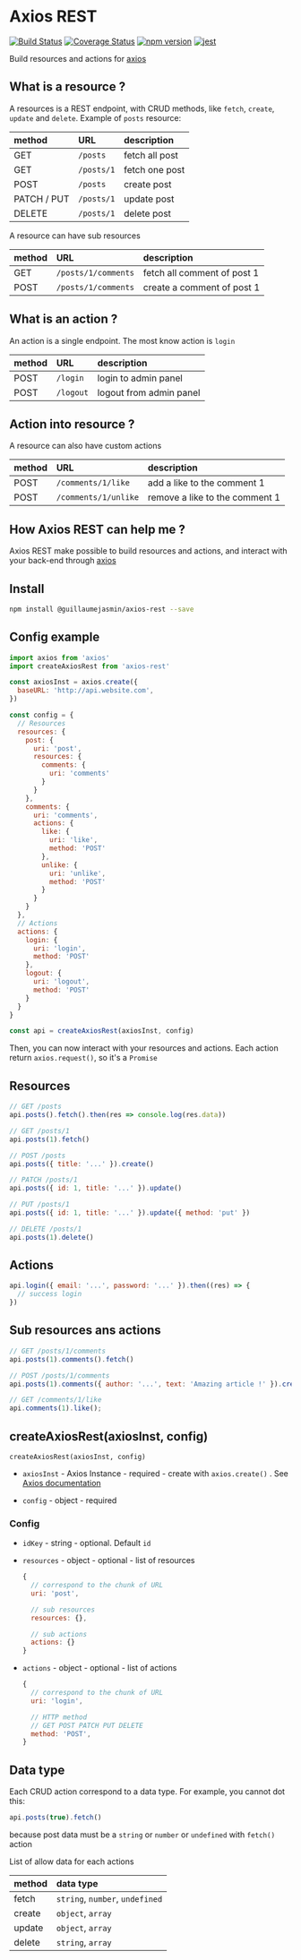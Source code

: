 # Axios REST

[![Build Status](https://travis-ci.org/GuillaumeJasmin/axios-rest.svg?branch=master)](https://travis-ci.org/GuillaumeJasmin/axios-rest)
[![Coverage Status](https://coveralls.io/repos/github/GuillaumeJasmin/axios-rest/badge.svg?branch=master)](https://coveralls.io/github/GuillaumeJasmin/axios-rest?branch=master)
[![npm version](https://img.shields.io/npm/v/@guillaumejasmin/axios-rest.svg)](https://www.npmjs.com/package/@guillaumejasmin/axios-rest)
[![jest](https://facebook.github.io/jest/img/jest-badge.svg)](https://github.com/facebook/jest)

Build resources and actions for [axios](https://github.com/axios/axios)

## What is a resource ?

A resources is a REST endpoint, with CRUD methods, like `fetch`, `create`, `update` and `delete`.
Example of `posts` resource:
<!-- ```
GET /posts
GET /posts/1
POST /posts
UPDATE /posts/1
DELETE /posts/1
``` -->

| method | URL | description |
|:-------|:------|:------|
|GET| `/posts` |fetch all post|
|GET| `/posts/1` |fetch one post|
|POST| `/posts` |create post| 
|PATCH / PUT| `/posts/1` |update post| 
|DELETE| `/posts/1` |delete post|


A resource can have sub resources

<!-- ```
GET /posts/1/comments
POST /posts/1/comments
``` -->

| method | URL | description |
|:-------|:------|:------|
|GET| `/posts/1/comments` | fetch all comment of post 1 |
|POST| `/posts/1/comments` | create a comment of post 1 |

## What is an action ?

An action is a single endpoint. The most know action is `login`

| method | URL | description |
|:-------|:------|:------|
| POST | `/login` | login to admin panel |
| POST | `/logout` | logout from admin panel |

## Action into resource ?
A resource can also have custom actions

| method | URL | description |
|:-------|:------|:------|
| POST | `/comments/1/like` | add a like to the comment 1 |
| POST | `/comments/1/unlike` | remove a like to the comment 1 |

## How Axios REST can help me ?
Axios REST make possible to build resources and actions, and interact with your back-end through [axios](https://github.com/axios/axios)


## Install
```bash
npm install @guillaumejasmin/axios-rest --save
```

## Config example
```js
import axios from 'axios'
import createAxiosRest from 'axios-rest'

const axiosInst = axios.create({
  baseURL: 'http://api.website.com',
})

const config = {
  // Resources
  resources: {
    post: {
      uri: 'post',
      resources: {
        comments: {
          uri: 'comments'
        }
      }
    },
    comments: {
      uri: 'comments',
      actions: {
        like: {
          uri: 'like',
          method: 'POST'
        },
        unlike: {
          uri: 'unlike',
          method: 'POST'
        }
      }
    }
  },
  // Actions
  actions: {
    login: {
      uri: 'login',
      method: 'POST'
    },
    logout: {
      uri: 'logout',
      method: 'POST'
    }
  }
}

const api = createAxiosRest(axiosInst, config)
```

Then, you can now interact with your resources and actions. Each action return `axios.request()`, so it's a `Promise`

## Resources

```js
// GET /posts
api.posts().fetch().then(res => console.log(res.data))

// GET /posts/1
api.posts(1).fetch()

// POST /posts
api.posts({ title: '...' }).create()

// PATCH /posts/1
api.posts({ id: 1, title: '...' }).update()

// PUT /posts/1
api.posts({ id: 1, title: '...' }).update({ method: 'put' })

// DELETE /posts/1
api.posts(1).delete()
```

## Actions

```js
api.login({ email: '...', password: '...' }).then((res) => {
  // success login
})
```

## Sub resources ans actions

```js
// GET /posts/1/comments
api.posts(1).comments().fetch()

// POST /posts/1/comments
api.posts(1).comments({ author: '...', text: 'Amazing article !' }).create()

// GET /comments/1/like
api.comments(1).like();
```

## createAxiosRest(axiosInst, config)

`createAxiosRest(axiosInst, config)`

* `axiosInst` - Axios Instance - required - create with `axios.create()` . See [Axios documentation](https://github.com/axios/axios#axioscreateconfig)

* `config` - object - required

### Config
* `idKey` - string - optional. Default `id`
* `resources` - object - optional - list of resources
  ```js
  {
    // correspond to the chunk of URL
    uri: 'post',

    // sub resources
    resources: {},

    // sub actions
    actions: {}
  }
  ```

* `actions` - object - optional - list of actions  
  ```js
  {
    // correspond to the chunk of URL
    uri: 'login',

    // HTTP method
    // GET POST PATCH PUT DELETE
    method: 'POST',
  }
  ```


## Data type

Each CRUD action correspond to a data type. For example, you cannot dot this:
```js
api.posts(true).fetch()
```

because post data must be a `string` or `number` or `undefined` with `fetch()` action

List of allow data for each actions

| method | data type |
|:-------|:------|
| fetch | `string`, `number`, `undefined` |
| create | `object`, `array` |
| update | `object`, `array` |
| delete | `string`, `array` |
